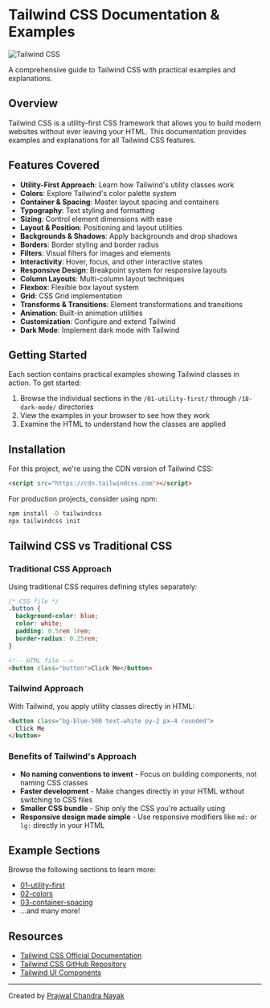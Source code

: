 # Tailwind CSS Documentation & Examples

![Tailwind CSS](https://img.shields.io/badge/Tailwind_CSS-38B2AC?style=for-the-badge&logo=tailwind-css&logoColor=white)

A comprehensive guide to Tailwind CSS with practical examples and explanations.

## Overview

Tailwind CSS is a utility-first CSS framework that allows you to build modern websites without ever leaving your HTML. This documentation provides examples and explanations for all Tailwind CSS features.

## Features Covered

- **Utility-First Approach**: Learn how Tailwind's utility classes work
- **Colors**: Explore Tailwind's color palette system
- **Container & Spacing**: Master layout spacing and containers
- **Typography**: Text styling and formatting
- **Sizing**: Control element dimensions with ease
- **Layout & Position**: Positioning and layout utilities
- **Backgrounds & Shadows**: Apply backgrounds and drop shadows
- **Borders**: Border styling and border radius
- **Filters**: Visual filters for images and elements
- **Interactivity**: Hover, focus, and other interactive states
- **Responsive Design**: Breakpoint system for responsive layouts
- **Column Layouts**: Multi-column layout techniques
- **Flexbox**: Flexible box layout system
- **Grid**: CSS Grid implementation
- **Transforms & Transitions**: Element transformations and transitions
- **Animation**: Built-in animation utilities
- **Customization**: Configure and extend Tailwind
- **Dark Mode**: Implement dark mode with Tailwind

## Getting Started

Each section contains practical examples showing Tailwind classes in action. To get started:

1. Browse the individual sections in the `/01-utility-first/` through `/18-dark-mode/` directories
2. View the examples in your browser to see how they work
3. Examine the HTML to understand how the classes are applied

## Installation

For this project, we're using the CDN version of Tailwind CSS:

```html
<script src="https://cdn.tailwindcss.com"></script>
```

For production projects, consider using npm:

```bash
npm install -D tailwindcss
npx tailwindcss init
```

## Tailwind CSS vs Traditional CSS

### Traditional CSS Approach

Using traditional CSS requires defining styles separately:

```css
/* CSS file */
.button {
  background-color: blue;
  color: white;
  padding: 0.5rem 1rem;
  border-radius: 0.25rem;
}
```

```html
<!-- HTML file -->
<button class="button">Click Me</button>
```

### Tailwind Approach

With Tailwind, you apply utility classes directly in HTML:

```html
<button class="bg-blue-500 text-white py-2 px-4 rounded">
  Click Me
</button>
```

### Benefits of Tailwind's Approach

- **No naming conventions to invent** - Focus on building components, not naming CSS classes
- **Faster development** - Make changes directly in your HTML without switching to CSS files
- **Smaller CSS bundle** - Ship only the CSS you're actually using
- **Responsive design made simple** - Use responsive modifiers like `md:` or `lg:` directly in your HTML

## Example Sections

Browse the following sections to learn more:

- [01-utility-first](./01-utility-first/index.html)
- [02-colors](./02-colors/index.html)
- [03-container-spacing](./03-container-spacing/index.html)
- ...and many more!

## Resources

- [Tailwind CSS Official Documentation](https://tailwindcss.com/docs)
- [Tailwind CSS GitHub Repository](https://github.com/tailwindlabs/tailwindcss)
- [Tailwind UI Components](https://tailwindui.com/)

---

Created by [Prajwal Chandra Nayak](https://github.com/PrajwalChNayak)
